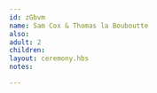 ```yaml
---
id: zGbvm
name: Sam Cox & Thomas la Bouboutte
also:
adult: 2
children:
layout: ceremony.hbs
notes:

---
```

